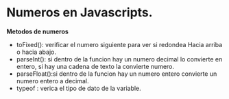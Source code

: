 # Numeros en Javascripts.
**Metodos de numeros**
* toFixed(): verificar el numero siguiente para ver si redondea Hacia arriba o hacia abajo.
* parseInt(): si dentro de la funcion hay un numero decimal lo convierte en entero, si hay una cadena de texto la convierte numero.
* parseFloat():si dentro de la funcion hay un numero entero convierte un numero entero a decimal.
* typeof : verica el tipo de dato de la variable.